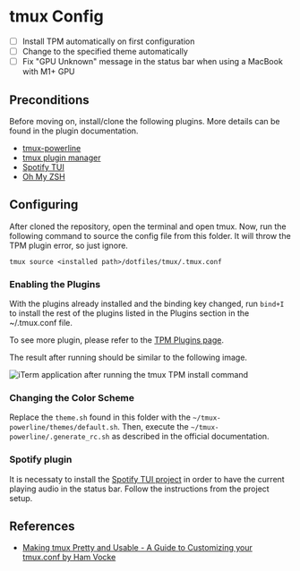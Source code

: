 # tmux Config

- [ ] Install TPM automatically on first configuration
- [ ] Change to the specified theme automatically
- [ ] Fix "GPU Unknown" message in the status bar when using a MacBook with M1+ GPU

## Preconditions

Before moving on, install/clone the following plugins. More details can be found in the plugin documentation.

- [tmux-powerline](https://github.com/erikw/tmux-powerline)
- [tmux plugin manager](https://github.com/tmux-plugins/tpm)
- [Spotify TUI](https://github.com/Rigellute/spotify-tui)
- [Oh My ZSH](https://ohmyz.sh/)

## Configuring

After cloned the repository, open the terminal and open tmux. Now, run the following command to source the config file from this folder. It will throw the TPM plugin error, so just ignore.

```tmux source <installed path>/dotfiles/tmux/.tmux.conf```

### Enabling the Plugins

With the plugins already installed and the binding key changed, run `bind+I` to install the rest of the plugins listed in the Plugins section in the ~/.tmux.conf file.

To see more plugin, please refer to the [TPM Plugins page](https://github.com/tmux-plugins/list).

The result after running should be similar to the following image.

![iTerm application after running the tmux TPM install command](terminal.png)

### Changing the Color Scheme

Replace the `theme.sh` found in this folder with the `~/tmux-powerline/themes/default.sh`. Then, execute the `~/tmux-powerline/.generate_rc.sh` as described in the official documentation.

### Spotify plugin

It is necessaty to install the [Spotify TUI project](https://github.com/Rigellute/spotify-tui) in order to have the current playing audio in the status bar. Follow the instructions from the project setup.

## References

- [Making tmux Pretty and Usable - A Guide to Customizing your tmux.conf by Ham Vocke](https://www.hamvocke.com/blog/a-guide-to-customizing-your-tmux-conf/)
